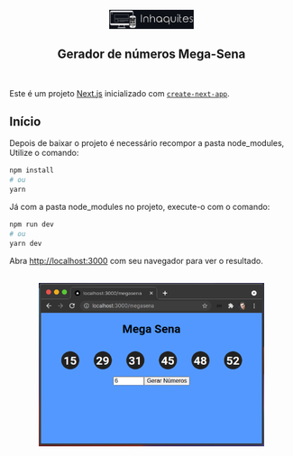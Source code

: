 <br>
<div align="center">
    <img src="https://github.com/inhaquites/megasena/blob/main/public/inhaquites.jpg" alt="Logo Repo" width="150">
    <h2>
        Gerador de números Mega-Sena
    </h2>    
</div>
<br>

Este é um projeto [Next.js](https://nextjs.org/) inicializado com [`create-next-app`](https://github.com/vercel/next.js/tree/canary/packages/create-next-app).

## Início

Depois de baixar o projeto é necessário recompor a pasta node_modules, Utilize o comando:

```bash
npm install
# ou
yarn
```

Já com a pasta node_modules no projeto, execute-o com o comando:

```bash
npm run dev
# ou
yarn dev
```

Abra [http://localhost:3000](http://localhost:3000) com seu navegador para ver o resultado.

<br>
<div align="center">
    <img src="https://raw.githubusercontent.com/inhaquites/megasena/main/public/MegaSena.PNG" alt="megasena" width="400">
        
</div>
<br>


